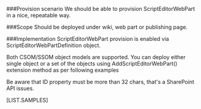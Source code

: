 <properties
	pageTitle="ScriptEditorWebPartDefinition"
    pageName="ScriptEditorWebPartDefinition"
    parentPageId="13051"
/>

###Provision scenario
We should be able to provision ScriptEditorWebPart in a nice, repeatable way.

###Scope
Should be deployed under wiki, web part or publishing page.

###Implementation
ScriptEditorWebPart provision is enabled via ScriptEditorWebPartDefinition object.

Both CSOM/SSOM object models are supported. 
You can deploy either single object or a set of the objects using AddScriptEditorWebPart() extension method as per following examples

Be aware that ID property must be more than 32 chars, that's a SharePoint API issues.

[LIST.SAMPLES]